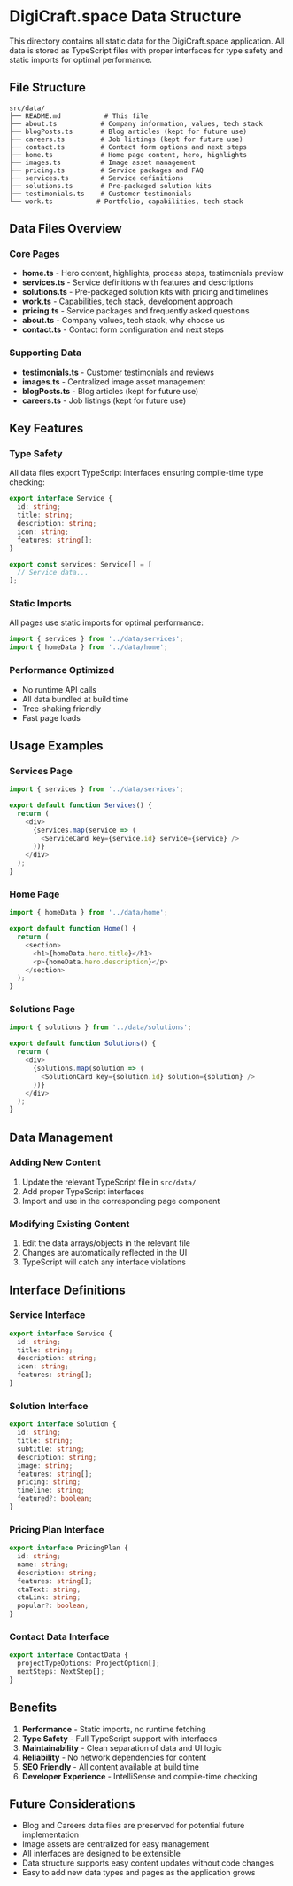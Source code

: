 # DigiCraft.space Data Structure

This directory contains all static data for the DigiCraft.space application. All data is stored as TypeScript files with proper interfaces for type safety and static imports for optimal performance.

## File Structure

```
src/data/
├── README.md           # This file
├── about.ts           # Company information, values, tech stack
├── blogPosts.ts       # Blog articles (kept for future use)
├── careers.ts         # Job listings (kept for future use)
├── contact.ts         # Contact form options and next steps
├── home.ts            # Home page content, hero, highlights
├── images.ts          # Image asset management
├── pricing.ts         # Service packages and FAQ
├── services.ts        # Service definitions
├── solutions.ts       # Pre-packaged solution kits
├── testimonials.ts    # Customer testimonials
└── work.ts           # Portfolio, capabilities, tech stack
```

## Data Files Overview

### Core Pages
- **home.ts** - Hero content, highlights, process steps, testimonials preview
- **services.ts** - Service definitions with features and descriptions
- **solutions.ts** - Pre-packaged solution kits with pricing and timelines
- **work.ts** - Capabilities, tech stack, development approach
- **pricing.ts** - Service packages and frequently asked questions
- **about.ts** - Company values, tech stack, why choose us
- **contact.ts** - Contact form configuration and next steps

### Supporting Data
- **testimonials.ts** - Customer testimonials and reviews
- **images.ts** - Centralized image asset management
- **blogPosts.ts** - Blog articles (kept for future use)
- **careers.ts** - Job listings (kept for future use)

## Key Features

### Type Safety
All data files export TypeScript interfaces ensuring compile-time type checking:

```typescript
export interface Service {
  id: string;
  title: string;
  description: string;
  icon: string;
  features: string[];
}

export const services: Service[] = [
  // Service data...
];
```

### Static Imports
All pages use static imports for optimal performance:

```typescript
import { services } from '../data/services';
import { homeData } from '../data/home';
```

### Performance Optimized
- No runtime API calls
- All data bundled at build time
- Tree-shaking friendly
- Fast page loads

## Usage Examples

### Services Page
```typescript
import { services } from '../data/services';

export default function Services() {
  return (
    <div>
      {services.map(service => (
        <ServiceCard key={service.id} service={service} />
      ))}
    </div>
  );
}
```

### Home Page
```typescript
import { homeData } from '../data/home';

export default function Home() {
  return (
    <section>
      <h1>{homeData.hero.title}</h1>
      <p>{homeData.hero.description}</p>
    </section>
  );
}
```

### Solutions Page
```typescript
import { solutions } from '../data/solutions';

export default function Solutions() {
  return (
    <div>
      {solutions.map(solution => (
        <SolutionCard key={solution.id} solution={solution} />
      ))}
    </div>
  );
}
```

## Data Management

### Adding New Content
1. Update the relevant TypeScript file in `src/data/`
2. Add proper TypeScript interfaces
3. Import and use in the corresponding page component

### Modifying Existing Content
1. Edit the data arrays/objects in the relevant file
2. Changes are automatically reflected in the UI
3. TypeScript will catch any interface violations

## Interface Definitions

### Service Interface
```typescript
export interface Service {
  id: string;
  title: string;
  description: string;
  icon: string;
  features: string[];
}
```

### Solution Interface
```typescript
export interface Solution {
  id: string;
  title: string;
  subtitle: string;
  description: string;
  image: string;
  features: string[];
  pricing: string;
  timeline: string;
  featured?: boolean;
}
```

### Pricing Plan Interface
```typescript
export interface PricingPlan {
  id: string;
  name: string;
  description: string;
  features: string[];
  ctaText: string;
  ctaLink: string;
  popular?: boolean;
}
```

### Contact Data Interface
```typescript
export interface ContactData {
  projectTypeOptions: ProjectOption[];
  nextSteps: NextStep[];
}
```

## Benefits

1. **Performance** - Static imports, no runtime fetching
2. **Type Safety** - Full TypeScript support with interfaces
3. **Maintainability** - Clean separation of data and UI logic
4. **Reliability** - No network dependencies for content
5. **SEO Friendly** - All content available at build time
6. **Developer Experience** - IntelliSense and compile-time checking

## Future Considerations

- Blog and Careers data files are preserved for potential future implementation
- Image assets are centralized for easy management
- All interfaces are designed to be extensible
- Data structure supports easy content updates without code changes
- Easy to add new data types and pages as the application grows
